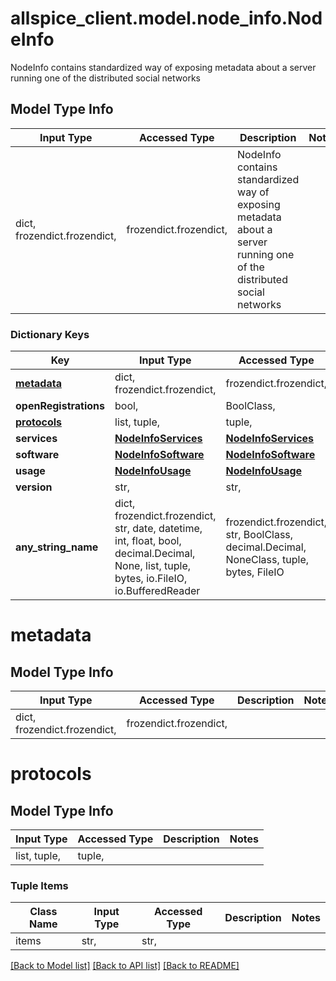 # allspice_client.model.node_info.NodeInfo

NodeInfo contains standardized way of exposing metadata about a server running one of the distributed social networks

## Model Type Info
Input Type | Accessed Type | Description | Notes
------------ | ------------- | ------------- | -------------
dict, frozendict.frozendict,  | frozendict.frozendict,  | NodeInfo contains standardized way of exposing metadata about a server running one of the distributed social networks | 

### Dictionary Keys
Key | Input Type | Accessed Type | Description | Notes
------------ | ------------- | ------------- | ------------- | -------------
**[metadata](#metadata)** | dict, frozendict.frozendict,  | frozendict.frozendict,  |  | [optional] 
**openRegistrations** | bool,  | BoolClass,  |  | [optional] 
**[protocols](#protocols)** | list, tuple,  | tuple,  |  | [optional] 
**services** | [**NodeInfoServices**](NodeInfoServices.md) | [**NodeInfoServices**](NodeInfoServices.md) |  | [optional] 
**software** | [**NodeInfoSoftware**](NodeInfoSoftware.md) | [**NodeInfoSoftware**](NodeInfoSoftware.md) |  | [optional] 
**usage** | [**NodeInfoUsage**](NodeInfoUsage.md) | [**NodeInfoUsage**](NodeInfoUsage.md) |  | [optional] 
**version** | str,  | str,  |  | [optional] 
**any_string_name** | dict, frozendict.frozendict, str, date, datetime, int, float, bool, decimal.Decimal, None, list, tuple, bytes, io.FileIO, io.BufferedReader | frozendict.frozendict, str, BoolClass, decimal.Decimal, NoneClass, tuple, bytes, FileIO | any string name can be used but the value must be the correct type | [optional]

# metadata

## Model Type Info
Input Type | Accessed Type | Description | Notes
------------ | ------------- | ------------- | -------------
dict, frozendict.frozendict,  | frozendict.frozendict,  |  | 

# protocols

## Model Type Info
Input Type | Accessed Type | Description | Notes
------------ | ------------- | ------------- | -------------
list, tuple,  | tuple,  |  | 

### Tuple Items
Class Name | Input Type | Accessed Type | Description | Notes
------------- | ------------- | ------------- | ------------- | -------------
items | str,  | str,  |  | 

[[Back to Model list]](../../README.md#documentation-for-models) [[Back to API list]](../../README.md#documentation-for-api-endpoints) [[Back to README]](../../README.md)

